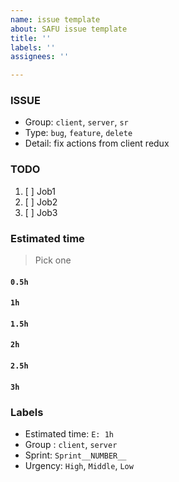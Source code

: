 ```yaml
---
name: issue template
about: SAFU issue template
title: ''
labels: ''
assignees: ''

---
```


### ISSUE
- Group:  `client`, `server`, `sr`
- Type: `bug`, `feature`, `delete` 
- Detail: fix actions from client redux

### TODO
1. [ ] Job1
2. [ ] Job2
3. [ ] Job3

### Estimated time
> Pick one
#### `0.5h`
#### `1h`
#### `1.5h`
#### `2h`
#### `2.5h`
#### `3h`

### Labels
- Estimated time: `E: 1h`
- Group : `client`, `server`
- Sprint: `Sprint__NUMBER__`
- Urgency: `High`, `Middle`, `Low`
